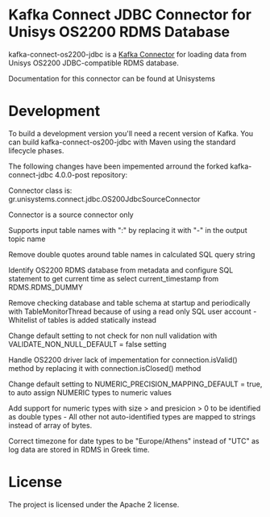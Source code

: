 # Kafka Connect JDBC Connector for Unisys OS2200 RDMS Database

kafka-connect-os2200-jdbc is a [Kafka Connector](http://kafka.apache.org/documentation.html#connect)
for loading data from Unisys OS2200 JDBC-compatible RDMS database.

Documentation for this connector can be found at Unisystems

# Development

To build a development version you'll need a recent version of Kafka. You can build
kafka-connect-os200-jdbc with Maven using the standard lifecycle phases.

The following changes have been impemented arround the forked kafka-connect-jdbc 4.0.0-post repository:

Connector class is: gr.unisystems.connect.jdbc.OS200JdbcSourceConnector

Connector is a source connector only 

Supports input table names with ":" by replacing it with "-" in the output topic name

Remove double quotes around table names in calculated SQL query string

Identify OS2200 RDMS database from metadata and configure SQL statement to get current time as select current_timestamp from RDMS.RDMS_DUMMY

Remove checking database and table schema at startup and periodically with TableMonitorThread because of using a read only SQL user account - Whitelist of tables is added statically instead

Change default setting to not check for non null validation with VALIDATE_NON_NULL_DEFAULT = false setting

Handle OS2200 driver lack of impementation for connection.isValid()  method by replacing it with connection.isClosed() method

Change default setting to NUMERIC_PRECISION_MAPPING_DEFAULT = true, to auto assign NUMERIC types to numeric values

Add support for numeric types with size > and presicion > 0 to be identified as double types - All other not auto-identified types are mapped to strings instead of array of bytes.

Correct timezone for date types to be "Europe/Athens" instead of "UTC" as log data are stored in RDMS in Greek time.


# License

The project is licensed under the Apache 2 license.

